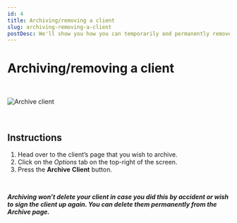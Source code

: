 ```yaml
---
id: 4
title: Archiving/removing a client
slug: archiving-removing-a-client
postDesc: We'll show you how you can temporarily and permanently remove a client.
---
```

# Archiving/removing a client

<br>

![Archive client](/help-img/4.gif)

<br>

## Instructions

1. Head over to the client’s page that you wish to archive.
2. Click on the _Options_ tab on the top-right of the screen.
3. Press the **Archive** **Client** button.

<br>

**_Archiving won’t delete your client in case you did this by accident or wish to sign the client up again. You can delete them permanently from the Archive page._**